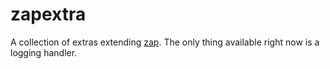 # zapextra

A collection of extras extending [zap](go.uber.org/zap). The only thing
available right now is a logging handler.
